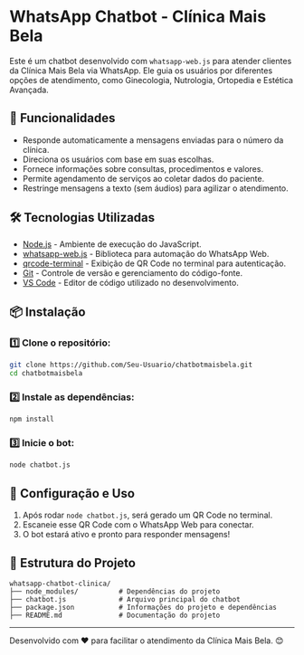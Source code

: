 # WhatsApp Chatbot - Clínica Mais Bela

Este é um chatbot desenvolvido com `whatsapp-web.js` para atender clientes da Clínica Mais Bela via WhatsApp. Ele guia os usuários por diferentes opções de atendimento, como Ginecologia, Nutrologia, Ortopedia e Estética Avançada.

## 🚀 Funcionalidades
- Responde automaticamente a mensagens enviadas para o número da clínica.
- Direciona os usuários com base em suas escolhas.
- Fornece informações sobre consultas, procedimentos e valores.
- Permite agendamento de serviços ao coletar dados do paciente.
- Restringe mensagens a texto (sem áudios) para agilizar o atendimento.

## 🛠️ Tecnologias Utilizadas
- [Node.js](https://nodejs.org/) - Ambiente de execução do JavaScript.
- [whatsapp-web.js](https://github.com/pedroslopez/whatsapp-web.js) - Biblioteca para automação do WhatsApp Web.
- [qrcode-terminal](https://www.npmjs.com/package/qrcode-terminal) - Exibição de QR Code no terminal para autenticação.
- [Git](https://git-scm.com/) - Controle de versão e gerenciamento do código-fonte.
- [VS Code](https://code.visualstudio.com/) - Editor de código utilizado no desenvolvimento.

## 📦 Instalação
### 1️⃣ Clone o repositório:
```sh
git clone https://github.com/Seu-Usuario/chatbotmaisbela.git
cd chatbotmaisbela
```

### 2️⃣ Instale as dependências:
```sh
npm install
```

### 3️⃣ Inicie o bot:
```sh
node chatbot.js
```

## 📲 Configuração e Uso
1. Após rodar `node chatbot.js`, será gerado um QR Code no terminal.
2. Escaneie esse QR Code com o WhatsApp Web para conectar.
3. O bot estará ativo e pronto para responder mensagens!

## 📌 Estrutura do Projeto
```
whatsapp-chatbot-clinica/
├── node_modules/          # Dependências do projeto
├── chatbot.js             # Arquivo principal do chatbot
├── package.json           # Informações do projeto e dependências
├── README.md              # Documentação do projeto
```

---

Desenvolvido com ❤️ para facilitar o atendimento da Clínica Mais Bela. 😊

